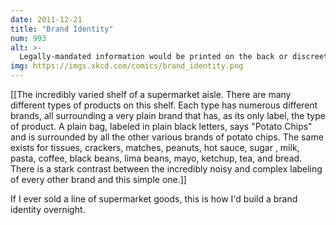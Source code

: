 ```yaml
---
date: 2011-12-21
title: "Brand Identity"
num: 993
alt: >-
  Legally-mandated information would be printed on the back or discreetly along the bottom. In small letters under the nutrition information it would say 'Like our products? Visit our website!' There would be no URL.
img: https://imgs.xkcd.com/comics/brand_identity.png
---
```

[[The incredibly varied shelf of a supermarket aisle.  There are many different types of products on this shelf.  Each type has numerous different brands, all surrounding a very plain brand that has, as its only label, the type of product.  A plain bag, labeled in plain black letters, says "Potato Chips" and is surrounded by all the other various brands of potato chips.  The same exists for tissues, crackers, matches, peanuts, hot sauce, sugar , milk, pasta, coffee, black beans, lima beans, mayo, ketchup, tea, and bread.  There is a stark contrast between the incredibly noisy and complex labeling of every other brand and this simple one.]]

If I ever sold a line of supermarket goods, this is how I'd build a brand identity overnight.

